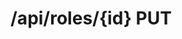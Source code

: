 #  /api/roles/{id} PUT

<api-endpoint openapi-path="../../specifications/swagger.json" method="PUT" endpoint="/api/roles/{id}"/>
